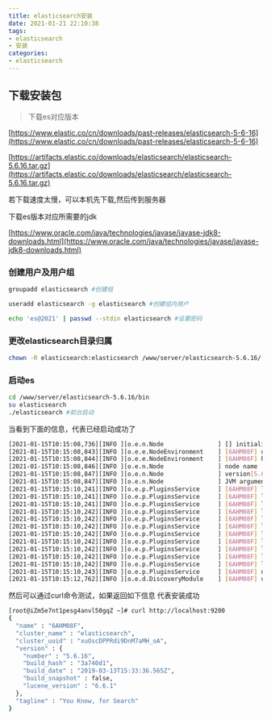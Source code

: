 ```yaml
---
title: elasticsearch安装
date: 2021-01-21 22:10:38
tags:
- elasticsearch
- 安装
categories:
- elasticsearch
---
```


## 下载安装包

> 下载es对应版本

[https://www.elastic.co/cn/downloads/past-releases/elasticsearch-5-6-16](https://www.elastic.co/cn/downloads/past-releases/elasticsearch-5-6-16)

[https://artifacts.elastic.co/downloads/elasticsearch/elasticsearch-5.6.16.tar.gz](https://artifacts.elastic.co/downloads/elasticsearch/elasticsearch-5.6.16.tar.gz)

若下载速度太慢，可以本机先下载,然后传到服务器

下载es版本对应所需要的jdk

[https://www.oracle.com/java/technologies/javase/javase-jdk8-downloads.html](https://www.oracle.com/java/technologies/javase/javase-jdk8-downloads.html)

### 创建用户及用户组

```bash
groupadd elasticsearch #创建组

useradd elasticsearch -g elasticsearch #创建组内用户

echo 'es@2021' | passwd --stdin elasticsearch #设置密码
```

### 更改elasticsearch目录归属

```bash
chown -R elasticsearch:elasticsearch /www/server/elasticsearch-5.6.16/ #修改es所在目录归属
```

### 启动es

```bash
cd /www/server/elasticsearch-5.6.16/bin
su elasticsearch
./elasticsearch #前台启动
```

当看到下面的信息，代表已经启动成功了

```bash
[2021-01-15T10:15:08,736][INFO ][o.e.n.Node               ] [] initializing ...
[2021-01-15T10:15:08,843][INFO ][o.e.e.NodeEnvironment    ] [6AHM08F] using [1] data paths, mounts [[/ (/dev/vda1)]], net usable_space [33.1gb], net total_space [39.9gb], spins? [possibly], types [xfs]
[2021-01-15T10:15:08,844][INFO ][o.e.e.NodeEnvironment    ] [6AHM08F] heap size [1.9gb], compressed ordinary object pointers [true]
[2021-01-15T10:15:08,846][INFO ][o.e.n.Node               ] node name [6AHM08F] derived from node ID [6AHM08FVRU-qkI6ylnKFVg]; set [node.name] to override
[2021-01-15T10:15:08,847][INFO ][o.e.n.Node               ] version[5.6.16], pid[70030], build[3a740d1/2019-03-13T15:33:36.565Z], OS[Linux/4.18.0-240.1.1.el8_3.x86_64/amd64], JVM[Oracle Corporation/Java HotSpot(TM) 64-Bit Server VM/1.8.0_271/25.271-b09]
[2021-01-15T10:15:08,847][INFO ][o.e.n.Node               ] JVM arguments [-Xms2g, -Xmx2g, -XX:+UseConcMarkSweepGC, -XX:CMSInitiatingOccupancyFraction=75, -XX:+UseCMSInitiatingOccupancyOnly, -XX:+AlwaysPreTouch, -Xss1m, -Djava.awt.headless=true, -Dfile.encoding=UTF-8, -Djna.nosys=true, -Djdk.io.permissionsUseCanonicalPath=true, -Dio.netty.noUnsafe=true, -Dio.netty.noKeySetOptimization=true, -Dio.netty.recycler.maxCapacityPerThread=0, -Dlog4j.shutdownHookEnabled=false, -Dlog4j2.disable.jmx=true, -Dlog4j.skipJansi=true, -XX:+HeapDumpOnOutOfMemoryError, -Des.path.home=/www/server/elasticsearch-5.6.16]
[2021-01-15T10:15:10,241][INFO ][o.e.p.PluginsService     ] [6AHM08F] loaded module [aggs-matrix-stats]
[2021-01-15T10:15:10,241][INFO ][o.e.p.PluginsService     ] [6AHM08F] loaded module [ingest-common]
[2021-01-15T10:15:10,241][INFO ][o.e.p.PluginsService     ] [6AHM08F] loaded module [lang-expression]
[2021-01-15T10:15:10,242][INFO ][o.e.p.PluginsService     ] [6AHM08F] loaded module [lang-groovy]
[2021-01-15T10:15:10,242][INFO ][o.e.p.PluginsService     ] [6AHM08F] loaded module [lang-mustache]
[2021-01-15T10:15:10,242][INFO ][o.e.p.PluginsService     ] [6AHM08F] loaded module [lang-painless]
[2021-01-15T10:15:10,242][INFO ][o.e.p.PluginsService     ] [6AHM08F] loaded module [parent-join]
[2021-01-15T10:15:10,242][INFO ][o.e.p.PluginsService     ] [6AHM08F] loaded module [percolator]
[2021-01-15T10:15:10,242][INFO ][o.e.p.PluginsService     ] [6AHM08F] loaded module [reindex]
[2021-01-15T10:15:10,242][INFO ][o.e.p.PluginsService     ] [6AHM08F] loaded module [transport-netty3]
[2021-01-15T10:15:10,242][INFO ][o.e.p.PluginsService     ] [6AHM08F] loaded module [transport-netty4]
[2021-01-15T10:15:10,243][INFO ][o.e.p.PluginsService     ] [6AHM08F] no plugins loaded
[2021-01-15T10:15:12,762][INFO ][o.e.d.DiscoveryModule    ] [6AHM08F] using discovery type [zen]
```

然后可以通过curl命令测试，如果返回如下信息 代表安装成功

```bash
[root@iZm5e7nt1pesg4anvl50gqZ ~]# curl http://localhost:9200
{
  "name" : "6AHM08F",
  "cluster_name" : "elasticsearch",
  "cluster_uuid" : "xuOscDPPRdi9DnM7aMH_oA",
  "version" : {
    "number" : "5.6.16",
    "build_hash" : "3a740d1",
    "build_date" : "2019-03-13T15:33:36.565Z",
    "build_snapshot" : false,
    "lucene_version" : "6.6.1"
  },
  "tagline" : "You Know, for Search"
}
```
